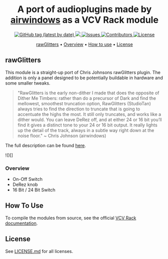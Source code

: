 <h1 align="center">
  A port of audioplugins made by <a href="http://www.airwindows.com">airwindows</a> as a VCV Rack module
</h1>

<p align="center">
  <a href="https://github.com/TobiasPrt/rawGlitters/releases/tag/v1.0.0">
    <img alt="GitHub tag (latest by date)" src="https://img.shields.io/github/v/tag/TobiasPrt/rawGlitters?label=version">
  </a>
  <a href="https://github.com/TobiasPrt/rawGlitters/">
    <img src="https://img.shields.io/github/workflow/status/TobiasPrt/rawGlitters/main/master" />
  </a>
  <a href="https://github.com/TobiasPrt/rawGlitters_/issues/">
    <img src="https://img.shields.io/github/issues/TobiasPrt/rawGlitters"
         alt="Issues">
  </a>
  <a href="https://github.com/TobiasPrt/rawGlitters_/graphs/contributors">
    <img src="https://img.shields.io/github/contributors/TobiasPrt/rawGlitters"
         alt="Contributors">
  </a>
  <a href="https://github.com/TobiasPrt/rawGlitters_/LICENSE.md">
    <img src="https://img.shields.io/badge/License-MIT-blue.svg"
         alt="License">
  </a>  
</p>

<p align="center">
  <a href="#description">rawGlitters</a> •
  <a href="#overview">Overview</a> •
  <a href="#how-to-use">How to use</a> •
  <a href="#license">License</a>
</p>

## rawGlitters

This module is a straight-up port of Chris Johnsons rawGlitters plugin. The addition is only a panel designed to be potentially buildable in hardware and some smaller tweaks.

> "RawGlitters is the early non-dither I made that does the opposite of Dither Me Timbers: rather than do a precursor of Dark and find the mellowest, smoothest truncation option, RawGlitters (StudioTan) always tries to find the direction to truncate that is going to accentuate the highs the most. It still only truncates, and works like a dither would. You can leave DeRez off, and at either 24 or 16 bit you’ll find it gives a distinct tone to your 24 or 16 bit output. It really lights up the detail of the track, always in a subtle way right down at the noise floor."
~ Chris Johnson (airwindows)

The full description can be found [here](http://www.airwindows.com/rawglitters-redux/).

!()[]

### Overview

- On-Off Switch
- DeRez knob
- 16 Bit / 24 Bit Switch

## How To Use

To compile the modules from source, see the official [VCV Rack documentation](https://vcvrack.com/manual/Building.html).

## License

See [LICENSE.md](https://github.com/TobiasPrt/rawGlitters/blob/master/LICENSE.md) for all licenses.
